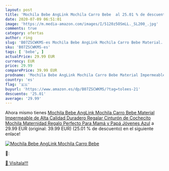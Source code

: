 ```yaml
---
layout: post
title: 'Mochila Bebe AngLink Mochila Carro Bebe  al 25.01 % de descuento'
date: 2020-07-09 06:51:01
image: 'https://m.media-amazon.com/images/I/5120z5OSmLL._SL200_.jpg'
comments: true
category: ofertas
author: ring
slug: 'B07ZSCWKMS-es Mochila Bebe AngLink Mochila Carro Bebe Material...'
sku: 'B07ZSCWKMS-es'
tags: [ 'bebe', ]
actualPrice: 29.99 EUR
currency: EUR
price: 29.99
comparePrice: 39.99 EUR
prodname: 'Mochila Bebe AngLink Mochila Carro Bebe Material Impermeable de Alta Calidad  Duradero Regalar Cinturón de Cochecito Mochila Maternidad Regalo Perfecto Para Mamá y Papá Jóvenes Azul'
country: 'es'
flag: '🇪🇸'
buyurl: 'https://www.amazon.es/dp/B07ZSCWKMS/?tag=tolees-21'
descuento: '25.01'
average: '29.99'
---
```


Ahora mismo tienes [Mochila Bebe AngLink Mochila Carro Bebe Material Impermeable de Alta Calidad  Duradero Regalar Cinturón de Cochecito Mochila Maternidad Regalo Perfecto Para Mamá y Papá Jóvenes Azul](https://www.amazon.es/dp/B07ZSCWKMS/?tag=tolees-21) a 29.99 EUR (original: 39.99 EUR) (25.01 %  de descuento) en el siguiente enlace!

[![Mochila Bebe AngLink Mochila Carro Bebe ](https://m.media-amazon.com/images/I/5120z5OSmLL._SL200_.jpg)](https://www.amazon.es/dp/B07ZSCWKMS/?tag=tolees-21)

🔎:


[🛒 Visítala!!!](https://www.amazon.es/dp/B07ZSCWKMS/?tag=tolees-21)
